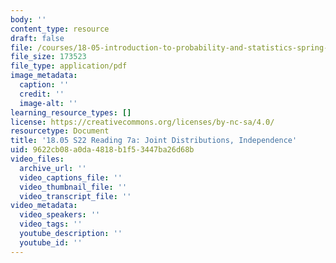 ```yaml
---
body: ''
content_type: resource
draft: false
file: /courses/18-05-introduction-to-probability-and-statistics-spring-2022/mit18_05_s22_class07-prep-a.pdf
file_size: 173523
file_type: application/pdf
image_metadata:
  caption: ''
  credit: ''
  image-alt: ''
learning_resource_types: []
license: https://creativecommons.org/licenses/by-nc-sa/4.0/
resourcetype: Document
title: '18.05 S22 Reading 7a: Joint Distributions, Independence'
uid: 9622cb08-a0da-4818-b1f5-3447ba26d68b
video_files:
  archive_url: ''
  video_captions_file: ''
  video_thumbnail_file: ''
  video_transcript_file: ''
video_metadata:
  video_speakers: ''
  video_tags: ''
  youtube_description: ''
  youtube_id: ''
---
```

